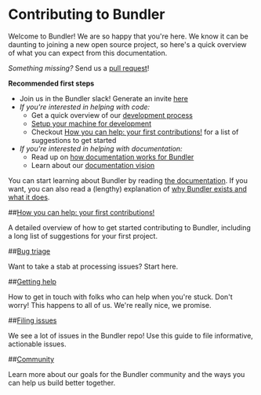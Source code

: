 # Contributing to Bundler

Welcome to Bundler! We are so happy that you're here. We know it can be daunting to joining a new open source project, so here's a quick overview of what you can expect from this documentation.

*Something missing?* Send us a [pull request](../development/PULL_REQUESTS.md)!

**Recommended first steps**

- Join us in the Bundler slack! Generate an invite [here](http://slack.bundler.io/)
- *If you're interested in helping with code:*
  - Get a quick overview of our [development process](../development/README.md)
  - [Setup your machine for development](../development/SETUP.md)
  - Checkout [How you can help: your first contributions!](HOW_YOU_CAN_HELP.md) for a list of suggestions to get started
- *If you're interested in helping with documentation:*
  - Read up on [how documentation works for Bundler](../documentation/README.md)
  - Learn about our [documentation vision](../documentation/VISION.md)

You can start learning about Bundler by reading [the documentation](http://bundler.io). If you want, you can also read a (lengthy) explanation of [why Bundler exists and what it does](http://bundler.io/rationale.html).

##[How you can help: your first contributions!](HOW_YOU_CAN_HELP.md)

A detailed overview of how to get started contributing to Bundler, including a long list of suggestions for your first project.

##[Bug triage](BUG_TRIAGE.md)

Want to take a stab at processing issues? Start here.

##[Getting help](GETTING_HELP.md)

How to get in touch with folks who can help when you're stuck. Don't worry! This happens to all of us. We're really nice, we promise.

##[Filing issues](ISSUES.md)

We see a lot of issues in the Bundler repo! Use this guide to file informative, actionable issues.

##[Community](COMMUNITY.md)

Learn more about our goals for the Bundler community and the ways you can help us build better together.
